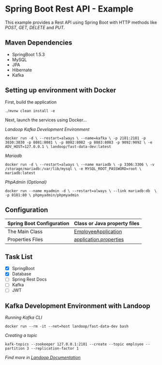 # Spring Boot Rest API - Example

This example provides a Rest API using Spring Boot with HTTP methods like *POST, GET, DELETE* and *PUT*.

## Maven Dependencies

* SpringBoot 1.5.3
* MySQL
* JPA
* Hibernate
* Kafka


## Setting up environment with Docker

First, build the application

``./mvnw clean install -e ``

Next, launch the services using Docker...

*Landoop Kafka Development Environment*

``docker run -d \
--restart=always \
--name=kafka \
-p 2181:2181 -p 3030:3030 -p 8081:8081 \
-p 8082:8082 -p 8083:8083 -p 9092:9092 \
-e ADV_HOST=127.0.0.1 \
landoop/fast-data-dev:latest``

*Mariadb*

``docker run -d \
--restart=always \
--name mariadb \
-p 3306:3306 \
-v /storage/mariadb:/var/lib/mysql \
-e MYSQL_ROOT_PASSWORD=root \
mariadb:latest``

*PhpAdmin (Optional)*

``docker run --name myadmin -d \
--restart=always \
--link mariadb:db  \
-p 8181:80 \
phpmyadmin/phpmyadmin``

## Configuration

|Spring Boot Configuration | Class or Java property files  |
|--------------------------|---|
|The Main Class | [EmployeeApplication](https://github.com/renancetauro/SpringBootRestExample/blob/master/src/main/java/employee/EmployeeApplication.java) |
|Properties Files | [application.properties](https://github.com/renancetauro/SpringBootRestExample/blob/master/src/main/resources/application.properties)

## Task List
- [x] SpringBoot
- [x] Database
- [ ] Spring Rest Docs
- [ ] Kafka
- [ ] JWT

## Kafka Development Environment with Landoop

*Running Kafka CLI*

``docker run --rm -it --net=host landoop/fast-data-dev bash``

*Creating a topic*

``kafk-topics --zookeeper 127.0.0.1:2181 --create --topic employee --partition 3 --replication-factor 1``

*Find more in [Landoop Documentation](https://github.com/Landoop/fast-data-dev/)*
